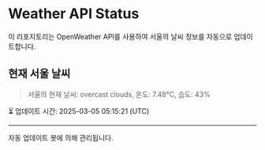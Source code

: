 
# Weather API Status

이 리포지토리는 OpenWeather API를 사용하여 서울의 날씨 정보를 자동으로 업데이트합니다.

## 현재 서울 날씨
> 서울의 현재 날씨: overcast clouds, 온도: 7.48°C, 습도: 43%

⏳ 업데이트 시간: 2025-03-05 05:15:21 (UTC)

---
자동 업데이트 봇에 의해 관리됩니다.
